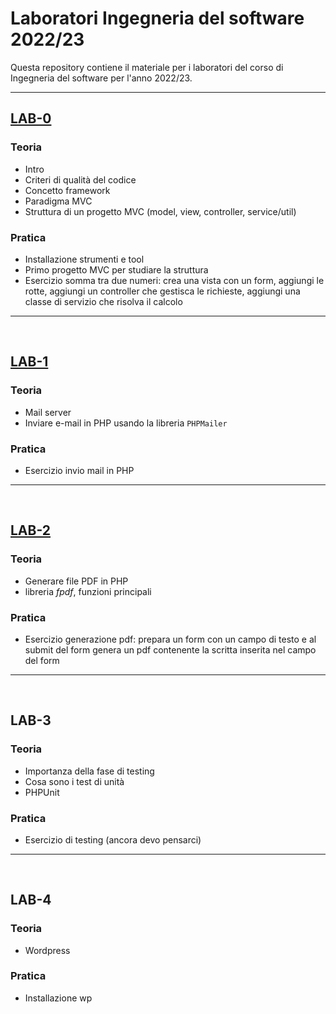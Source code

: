 # Laboratori **Ingegneria del software** 2022/23

Questa repository contiene il materiale per i laboratori del corso di Ingegneria del software per l'anno 2022/23.

---
## [**LAB-0**](lab-0/README.md)
### Teoria
- Intro
- Criteri di qualità del codice
- Concetto framework
- Paradigma MVC
- Struttura di un progetto MVC (model, view, controller, service/util)

### Pratica
- Installazione strumenti e tool
- Primo progetto MVC per studiare la struttura
- Esercizio somma tra due numeri: crea una vista con un form, aggiungi le rotte, aggiungi un controller che gestisca le richieste, aggiungi una classe di servizio che risolva il calcolo




---
&nbsp;
## [LAB-1](lab-1/README.md)
### Teoria
- Mail server
- Inviare e-mail in PHP usando la libreria ``PHPMailer``

### Pratica
- Esercizio invio mail in PHP


---
&nbsp;
## [LAB-2](lab-2/README.md)
### Teoria
- Generare file PDF in PHP
- libreria *fpdf*, funzioni principali

### Pratica 
- Esercizio generazione pdf: prepara un form con un campo di testo e al submit del form genera un pdf contenente la scritta inserita nel campo del form


---
&nbsp;
## LAB-3
### Teoria
- Importanza della fase di testing
- Cosa sono i test di unità
- PHPUnit

### Pratica
- Esercizio di testing (ancora devo pensarci)

---
&nbsp;
## LAB-4
### Teoria
- Wordpress

### Pratica
- Installazione wp


